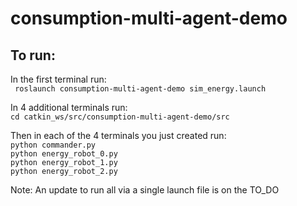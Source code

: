 # consumption-multi-agent-demo
## To run:
In the first terminal run:  
``` roslaunch consumption-multi-agent-demo sim_energy.launch```  

In 4 additional terminals run:  
```cd catkin_ws/src/consumption-multi-agent-demo/src```  

Then in each of the 4 terminals you just created run:  
```python commander.py```  
```python energy_robot_0.py```  
```python energy_robot_1.py```  
```python energy_robot_2.py```


Note: An update to run all via a single launch file is on the TO_DO
